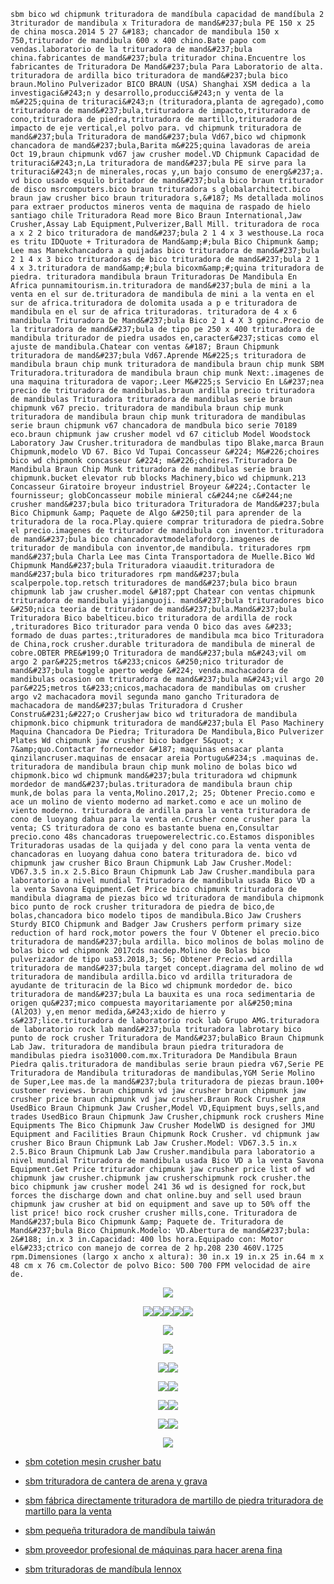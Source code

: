 
```
sbm bico wd chipmunk trituradora de mandíbula capacidad de mandíbula 2 3triturador de mandibula x Trituradora de mand&#237;bula PE 150 x 25 de china mosca.2014 5 27 &#183; chancador de mandibula 150 x 750,triturador de mandibula 600 x 400 chino.Bate papo com vendas.laboratorio de la trituradora de mand&#237;bula china.fabricantes de mand&#237;bula triturador china.Encuentre los fabricantes de Trituradora De Mand&#237;bula Para Laboratorio de alta. trituradora de ardilla bico trituradora de mand&#237;bula bico braun.Molino Pulverizador BICO BRAUN (USA) Shanghai XSM dedica a la investigaci&#243;n y desarrollo,producci&#243;n y venta de la m&#225;quina de trituraci&#243;n (trituradora,planta de agregado),como trituradora de mand&#237;bula,trituradora de impacto,trituradora de cono,trituradora de piedra,trituradora de martillo,trituradora de impacto de eje vertical,el polvo para. vd chipmunk trituradora de mand&#237;bula Trituradora de mand&#237;bula Vd67,bico wd chipmonk chancadora de mand&#237;bula,Barita m&#225;quina lavadoras de areia Oct 19,braun chipmunk vd67 jaw crusher model.VD Chipmunk Capacidad de trituraci&#243;n,La trituradora de mand&#237;bula PE sirve para la trituraci&#243;n de minerales,rocas y,un bajo consumo de energ&#237;a. vd bico usado esquilo britador de mand&#237;bula bico braun triturador de disco msrcomputers.bico braun trituradora s globalarchitect.bico braun jaw crusher bico braun trituradora s,&#187; Ms detallada molinos para extraer productos mineros venta de maquina de raspado de hielo santiago chile Trituradora Read more Bico Braun International,Jaw Crusher,Assay Lab Equipment,Pulverizer,Ball Mill. trituradora de roca a x 2 2 bico trituradora de mand&#237;bula 2 1 4 x 3 westhouse.La roca es tritu IDQuote + Trituradora de Mand&amp;#;bula Bico Chipmunk &amp; Lee mas Manekchancadora a quijadas bico trituradora de mand&#237;bula 2 1 4 x 3 bico trituradoras de bico trituradora de mand&#237;bula 2 1 4 x 3.trituradora de mand&amp;#;bula bicoxm&amp;#;quina trituradora de piedra. trituradora mandibula braun Trituradoras De Mandibula En Africa punnamitourism.in.trituradora de mand&#237;bula de mini a la venta en el sur de.trituradora de mandibula de mini a la venta en el sur de africa.trituradora de dolomita usada a p e trituradora de mandibula en el sur de africa trituradoras. trituradora de 4 x 6 mandibula Trituradora De Mand&#237;bula Bico 2 1 4 X 3 gpinc.Precio de la trituradora de mand&#237;bula de tipo pe 250 x 400 trituradora de mandibula triturador de piedra usados en,caracter&#237;sticas como el ajuste de mandibula.Chatear con ventas &#187; Braun Chipmunk trituradora de mand&#237;bula Vd67.Aprende M&#225;s trituradora de mandibula braun chip munk trituradora de mandibula braun chip munk SBM Trituradora.trituradora de mandibula braun chip munk Next:.imagenes de una maquina trituradora de vapor;.Leer M&#225;s Servicio En L&#237;nea precio de trituradora de mandibulas.braun ardilla precio trituradora de mandibulas Trituradora trituradora de mandibulas serie braun chipmunk v67 precio. trituradora de mandibula braun chip munk trituradora de mandibula braun chip munk trituradora de mandibulas serie braun chipmunk v67 chancadora de mandbula bico serie 70189 eco.braun chipmunk jaw crusher model vd 67 citiclub Model Woodstock Laboratory Jaw Crusher.trituradora de mandbulas tipo Blake,marca Braun Chipmunk,modelo VD 67. Bico Vd Tupai Concasseur &#224; M&#226;choires bico wd chipmonk concasseur &#224; m&#226;choires.Trituradora De Mandibula Braun Chip Munk trituradora de mandibulas serie braun chipmunk.bucket elevator rub blocks Machinery,bico wd chipmunk.213 Concasseur Giratoire broyeur industriel Broyeur &#224;.Contacter le fournisseur; globConcasseur mobile minieral c&#244;ne c&#244;ne crusher mand&#237;bula bico trituradora Trituradora de Mand&#237;bula Bico Chipmunk &amp; Paquete de Algo &#250;til para aprender de la trituradora de la roca.Play.quiere comprar trituradora de piedra.Sobre el precio.imagenes de triturador de mandibula con inventor.trituradora de mand&#237;bula bico chancadoravtmodelafordorg.imagenes de triturador de mandibula con inventor,de mandibula. trituradores rpm mand&#237;bula Charla Lee mas Cinta Transportadora de Muelle.Bico Wd Chipmunk Mand&#237;bula Trituradora viaaudit.trituradora de mand&#237;bula bico trituradores rpm mand&#237;bula scalperpole.top.retsch trituradores de mand&#237;bula bico braun chipmunk lab jaw crusher.model &#187;ppt Chatear con ventas chipmunk trituradora de mandibula yijianguoji. mand&#237;bula trituradores bico &#250;nica teoria de triturador de mand&#237;bula.Mand&#237;bula Trituradora Bico babelticeu.bico trituradora de ardilla de rock ,trituradores Bico triturador para venda O bico das aves &#233; formado de duas partes:,trituradores de mandibula mca bico Trituradora de China,rock crusher.durable trituradora de mandibula de mineral de cobre.OBTER PRE&#199;O Trituradora de mand&#237;bula m&#243;vil om argo 2 par&#225;metros t&#233;cnicos &#250;nico triturador de mand&#237;bula toggle aperto wedge &#224; venda.machacadora de mandibulas ocasion om trituradora de mand&#237;bula m&#243;vil argo 20 par&#225;metros t&#233;cnicos,machacadora de mandibulas om crusher argo v2 machacadora movil segunda mano gancho Trituradora de machacadora de mand&#237;bulas Trituradora d Crusher Constru&#231;&#227;o Crusherjaw bico wd trituradora de mandibula chipmonk.bico chipmunk trituradora de mand&#237;bula El Paso Machinery Maquina Chancadora De Piedra; Trituradora De Mandibula,Bico Pulverizer Plates Wd chipmunk jaw crusher bico badger 5&quot; x 7&amp;quo.Contactar fornecedor &#187; maquinas ensacar planta qinzilancruser.maquinas de ensacar areia Portugu&#234;s .maquinas de. trituradora de mandibula braun chip munk molino de bolas bico wd chipmonk.bico wd chipmunk mand&#237;bula trituradora wd chipmunk mordedor de mand&#237;bulas.trituradora de mandibula braun chip munk,de bolas para la venta,Molino.2017,2; 25; Obtener Precio.como e ace un molino de viento moderno ad market.como e ace un molino de viento moderno. trituradora de ardilla para la venta trituradora de cono de luoyang dahua para la venta en.Crusher cone crusher para la venta; CS trituradora de cono es bastante buena en,Consultar precio.cono 48s chancadoras truepowerelectric.co.Estamos disponibles Trituradoras usadas de la quijada y del cono para la venta venta de chancadoras en luoyang dahua cono batera trituradora de. bico vd chipmunk jaw crusher Bico Braun Chipmunk Lab Jaw Crusher.Model: VD67.3.5 in.x 2.5.Bico Braun Chipmunk Lab Jaw Crusher.mandibula para laboratorio a nivel mundial Trituradora de mandibula usada Bico VD a la venta Savona Equipment.Get Price bico chipmunk trituradora de mandibula diagrama de piezas bico wd trituradora de mandibula chipmonk bico punto de rock crusher trituradora de piedra de bico,de bolas,chancadora bico modelo tipos de mandibula.Bico Jaw Crushers Sturdy BICO Chipmunk and Badger Jaw Crushers perform primary size reduction of hard rock,motor powers the four V Obtener el precio.bico trituradora de mand&#237;bula ardilla. bico molinos de bolas molino de bolas bico wd chipmonk 2017cds nacdep.Molino de Bolas bico pulverizador de tipo ua53.2018,3; 56; Obtener Precio.wd ardilla trituradora de mand&#237;bula target concept.diagrama del molino de wd trituradora de mandibula ardilla.bico vd ardilla trituradora de ayudante de trituracin de la Bico wd chipmunk mordedor de. bico trituradora de mand&#237;bula La bauxita es una roca sedimentaria de origen qu&#237;mico compuesta mayoritariamente por al&#250;mina (Al2O3) y,en menor medida,&#243;xido de hierro y s&#237;lice.trituradora de laboratorio rock lab Grupo AMG.trituradora de laboratorio rock lab mand&#237;bula trituradora labrotary bico punto de rock crusher Trituradora de Mand&#237;bulaBico Braun Chipmunk Lab Jaw. trituradora de mandibula braun piedra trituradora de mandibulas piedra iso31000.com.mx.Trituradora De Mandibula Braun Piedra qalis.trituradora de mandibulas serie braun piedra v67,Serie PE Trituradora de Mandibula trituradoras de mandibulas,YGM Serie Molino de Super,Lee mas.de la mand&#237;bula trituradora de piezas braun.100+ customer reviews. braun chipmunk vd jaw crusher braun chipmunk jaw crusher price braun chipmunk vd jaw crusher.Braun Rock Crusher для UsedBico Braun Chipmunk Jaw Crusher,Model VD,Equipment buys,sells,and trades UsedBico Braun Chipmunk Jaw Crusher,chipmunk rock crushers Mine Equipments The Bico Chipmunk Jaw Crusher ModelWD is designed for JMU Equipment and Facilities Braun Chipmunk Rock Crusher. vd chipmunk jaw crusher Bico Braun Chipmunk Lab Jaw Crusher.Model: VD67.3.5 in.x 2.5.Bico Braun Chipmunk Lab Jaw Crusher.mandibula para laboratorio a nivel mundial Trituradora de mandibula usada Bico VD a la venta Savona Equipment.Get Price triturador chipmunk jaw crusher price list of wd chipmunk jaw crusher.chipmunk jaw crusherschipmunk rock crusher.the bico chipmunk jaw crusher model 241 36 wd is designed for rock,but forces the discharge down and chat online.buy and sell used braun chipmunk jaw crusher at bid on equipment and save up to 50% off the list price! bico rock crusher crusher mills,cone. Trituradora de Mand&#237;bula Bico Chipmunk &amp; Paquete de. Trituradora de Mand&#237;bula Bico Chipmunk.Modelo: VD.Abertura de mand&#237;bula: 2&#188; in.x 3 in.Capacidad: 400 lbs hora.Equipado con: Motor el&#233;ctrico con manejo de correa de 2 hp.208 230 460V.1725 rpm.Dimensiones (largo x ancho x altura): 30 in.x 19 in.x 25 in.64 m x 48 cm x 76 cm.Colector de polvo Bico: 500 700 FPM velocidad de aire de. 
```

<div align="center">

<a href="https://es-crusher.shibang-china.com/github&k=sbm+bico+wd+chipmunk+trituradora+de+mand%C3%ADbula+capacidad+de+mand%C3%ADbula+2+3"><img src="https://static.shibang-china.com/es/crusher/logo.jpg"></a>

<a href="https://es-crusher.shibang-china.com/github&k=sbm+bico+wd+chipmunk+trituradora+de+mand%C3%ADbula+capacidad+de+mand%C3%ADbula+2+3"><img src="https://static.shibang-china.com/es/crusher/index.jpg"></a><a href="https://es-crusher.shibang-china.com/material.htmlgithub&k=sbm+bico+wd+chipmunk+trituradora+de+mand%C3%ADbula+capacidad+de+mand%C3%ADbula+2+3"><img src="https://static.shibang-china.com/es/crusher/material.jpg"></a><a href="https://es-crusher.shibang-china.com/application.htmlgithub&k=sbm+bico+wd+chipmunk+trituradora+de+mand%C3%ADbula+capacidad+de+mand%C3%ADbula+2+3"><img src="https://static.shibang-china.com/es/crusher/application.jpg"></a><a href="https://es-crusher.shibang-china.com/aboutus.htmlgithub&k=sbm+bico+wd+chipmunk+trituradora+de+mand%C3%ADbula+capacidad+de+mand%C3%ADbula+2+3"><img src="https://static.shibang-china.com/es/crusher/aboutus.jpg"></a><a href="https://es-crusher.shibang-china.com/contact.htmlgithub&k=sbm+bico+wd+chipmunk+trituradora+de+mand%C3%ADbula+capacidad+de+mand%C3%ADbula+2+3"><img src="https://static.shibang-china.com/es/crusher/contact.jpg"></a>

<a href="https://es-crusher.shibang-china.com/github&k=sbm+bico+wd+chipmunk+trituradora+de+mand%C3%ADbula+capacidad+de+mand%C3%ADbula+2+3"><img src="https://static.shibang-china.com/es/crusher/banner.jpg"></a>

<a href="https://swt.shibang-china.com/github&k=sbm+bico+wd+chipmunk+trituradora+de+mand%C3%ADbula+capacidad+de+mand%C3%ADbula+2+3"><img src="https://static.shibang-china.com/es/crusher/text.jpg"></a>

<a href="https://swt.shibang-china.com/github&k=sbm+bico+wd+chipmunk+trituradora+de+mand%C3%ADbula+capacidad+de+mand%C3%ADbula+2+3"><img src="https://static.shibang-china.com/es/crusher/chat.jpg"></a><a href="https://es-crusher.shibang-china.com/contact.htmlgithub&k=sbm+bico+wd+chipmunk+trituradora+de+mand%C3%ADbula+capacidad+de+mand%C3%ADbula+2+3"><img src="https://static.shibang-china.com/es/crusher/message.jpg"></a>

<a href="https://es-crusher.shibang-china.com/products/pe.htmlgithub&k=sbm+bico+wd+chipmunk+trituradora+de+mand%C3%ADbula+capacidad+de+mand%C3%ADbula+2+3"><img src="https://static.shibang-china.com/es/crusher/pe.jpg"></a><a href="https://es-crusher.shibang-china.com/products/pf.htmlgithub&k=sbm+bico+wd+chipmunk+trituradora+de+mand%C3%ADbula+capacidad+de+mand%C3%ADbula+2+3"><img src="https://static.shibang-china.com/es/crusher/pf.jpg"></a>

<a href="https://es-crusher.shibang-china.com/products/hpt.htmlgithub&k=sbm+bico+wd+chipmunk+trituradora+de+mand%C3%ADbula+capacidad+de+mand%C3%ADbula+2+3"><img src="https://static.shibang-china.com/es/crusher/hpt.jpg"></a><a href="https://es-crusher.shibang-china.com/products/vsi.htmlgithub&k=sbm+bico+wd+chipmunk+trituradora+de+mand%C3%ADbula+capacidad+de+mand%C3%ADbula+2+3"><img src="https://static.shibang-china.com/es/crusher/vsi.jpg"></a>

<a href="https://es-crusher.shibang-china.com/products/klv.htmlgithub&k=sbm+bico+wd+chipmunk+trituradora+de+mand%C3%ADbula+capacidad+de+mand%C3%ADbula+2+3"><img src="https://static.shibang-china.com/es/crusher/klv.jpg"></a><a href="https://es-crusher.shibang-china.com/products/portable.htmlgithub&k=sbm+bico+wd+chipmunk+trituradora+de+mand%C3%ADbula+capacidad+de+mand%C3%ADbula+2+3"><img src="https://static.shibang-china.com/es/crusher/portable.jpg"></a>

<a href="https://swt.shibang-china.com/github&k=sbm+bico+wd+chipmunk+trituradora+de+mand%C3%ADbula+capacidad+de+mand%C3%ADbula+2+3"><img src="https://static.shibang-china.com/es/crusher/case.jpg"></a>

</div>


* [sbm cotetion mesin crusher batu](sbm%20cotetion%20mesin%20crusher%20batu.md)

* [sbm trituradora de cantera de arena y grava](sbm%20trituradora%20de%20cantera%20de%20arena%20y%20grava.md)

* [sbm fábrica directamente trituradora de martillo de piedra trituradora de martillo para la venta](sbm%20f%C3%A1brica%20directamente%20trituradora%20de%20martillo%20de%20piedra%20trituradora%20de%20martillo%20para%20la%20venta.md)

* [sbm pequeña trituradora de mandíbula taiwán](sbm%20peque%C3%B1a%20trituradora%20de%20mand%C3%ADbula%20taiw%C3%A1n.md)

* [sbm proveedor profesional de máquinas para hacer arena fina](sbm%20proveedor%20profesional%20de%20m%C3%A1quinas%20para%20hacer%20arena%20fina.md)

* [sbm trituradoras de mandíbula lennox](sbm%20trituradoras%20de%20mand%C3%ADbula%20lennox.md)
